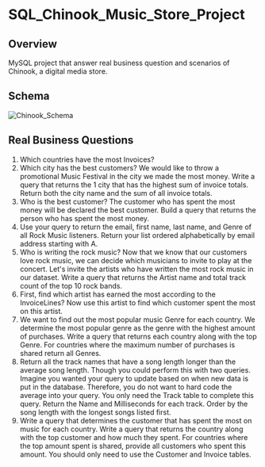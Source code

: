 # SQL_Chinook_Music_Store_Project

## Overview
MySQL project that answer real business question and scenarios of Chinook, a digital media store.

## Schema

![Chinook_Schema](https://github.com/maxcruzq/SQL_Chinook_Music_Store_Project/assets/132103792/a0ad73ee-eb6d-4a1d-93d3-644980b92d4a)

## Real Business Questions
1. Which countries have the most Invoices?
2. Which city has the best customers?
  We would like to throw a promotional Music Festival in the city we made the most money. 
  Write a query that returns the 1 city that has the highest sum of invoice totals. 
  Return both the city name and the sum of all invoice totals.
3. Who is the best customer?
  The customer who has spent the most money will be declared the best customer. 
  Build a query that returns the person who has spent the most money.
4. Use your query to return the email, first name, last name, and Genre of all Rock Music listeners.
  Return your list ordered alphabetically by email address starting with A.
5. Who is writing the rock music?
  Now that we know that our customers love rock music, we can decide which musicians to invite to play at the concert.
  Let's invite the artists who have written the most rock music in our dataset. 
  Write a query that returns the Artist name and total track count of the top 10 rock bands.
6. First, find which artist has earned the most according to the InvoiceLines?
  Now use this artist to find which customer spent the most on this artist.
7. We want to find out the most popular music Genre for each country. 
  We determine the most popular genre as the genre with the highest amount of purchases. 
  Write a query that returns each country along with the top Genre. 
  For countries where the maximum number of purchases is shared return all Genres.
8. Return all the track names that have a song length longer than the average song length. 
  Though you could perform this with two queries. 
  Imagine you wanted your query to update based on when new data is put in the database. 
  Therefore, you do not want to hard code the average into your query. You only need the Track table to complete this query.
  Return the Name and Milliseconds for each track. Order by the song length with the longest songs listed first.
9. Write a query that determines the customer that has spent the most on music for each country. 
  Write a query that returns the country along with the top customer and how much they spent. 
  For countries where the top amount spent is shared, provide all customers who spent this amount.
  You should only need to use the Customer and Invoice tables.
  
